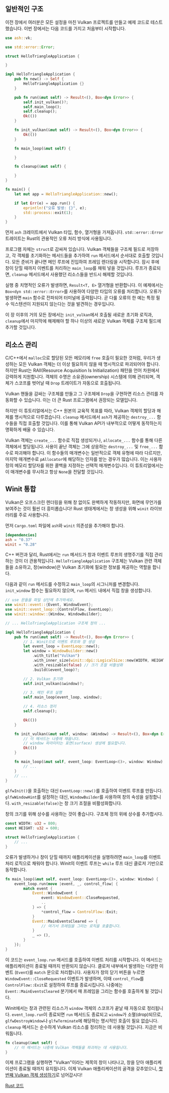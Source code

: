 ## 일반적인 구조

이전 장에서 여러분은 모든 설정을 마친 Vulkan 프로젝트를 만들고 예제 코드로 테스트했습니다. 이번 장에서는 다음 코드를 가지고 처음부터 시작합니다.

```rust
use ash::vk;

use std::error::Error;

struct HelloTriangleApplication {

}

impl HelloTriangleApplication {
    pub fn new() -> Self {
        HelloTriangleApplication {}
    }

    pub fn run(&mut self) -> Result<(), Box<dyn Error>> {
        self.init_vulkan()?;
        self.main_loop();
        self.cleanup();
        Ok(())
    }

    fn init_vulkan(&mut self) -> Result<(), Box<dyn Error>> {
        Ok(())
    }

    fn main_loop(&mut self) {

    }

    fn cleanup(&mut self) {

    }
}

fn main() {
    let mut app = HelloTriangleApplication::new();

    if let Err(e) = app.run() {
        eprintln!("오류 발생: {}", e);
        std::process::exit(1);
    }
}
```

먼저 `ash` 크레이트에서 Vulkan 타입, 함수, 열거형을 가져옵니다. `std::error::Error` 트레이트는 Rust의 관용적인 오류 처리 방식에 사용됩니다.

프로그램 자체는 `struct`로 감싸져 있습니다. Vulkan 객체들을 구조체 필드로 저장하고, 각 객체를 초기화하는 메서드들을 추가하여 `run` 메서드에서 순서대로 호출할 것입니다. 모든 준비가 끝나면 메인 루프에 진입하여 프레임 렌더링을 시작합니다. 잠시 후에 창이 닫힐 때까지 이벤트를 처리하는 `main_loop`를 채워 넣을 것입니다. 루프가 종료되면, `cleanup` 메서드에서 사용했던 리소스들을 반드시 해제할 것입니다.

실행 중 치명적인 오류가 발생하면, `Result<T, E>` 열거형을 반환합니다. 이 예제에서는 `Box<dyn std::error::Error>`를 사용하여 다양한 타입의 오류를 처리합니다. 오류가 발생하면 `main` 함수로 전파되어 터미널에 출력됩니다. 곧 다룰 오류의 한 예는 특정 필수 익스텐션이 지원되지 않는다는 것을 발견하는 경우입니다.

이 장 이후의 거의 모든 장에서는 `init_vulkan`에서 호출될 새로운 초기화 로직과, `cleanup`에서 마지막에 해제해야 할 하나 이상의 새로운 Vulkan 객체를 구조체 필드에 추가할 것입니다.

## 리소스 관리

C/C++에서 `malloc`으로 할당된 모든 메모리에 `free` 호출이 필요한 것처럼, 우리가 생성하는 모든 Vulkan 객체는 더 이상 필요하지 않을 때 명시적으로 파괴되어야 합니다. 하지만 Rust는 RAII(Resource Acquisition Is Initialization) 패턴을 언어 차원에서 강력하게 지원합니다. 객체의 수명은 소유권(ownership) 시스템에 의해 관리되며, 객체가 스코프를 벗어날 때 `Drop` 트레이트가 자동으로 호출됩니다.

Vulkan 핸들을 감싸는 구조체를 만들고 그 구조체에 `Drop`을 구현하면 리소스 관리를 자동화할 수 있습니다. 이는 더 큰 Rust 프로그램에서 권장되는 모델입니다.

하지만 이 튜토리얼에서는 C++ 원본의 교육적 목표를 따라, Vulkan 객체의 할당과 해제를 명시적으로 다루겠습니다. `cleanup` 메서드에서 `ash`가 제공하는 `destroy_...` 함수들을 직접 호출할 것입니다. 이를 통해 Vulkan API가 내부적으로 어떻게 동작하는지 명확하게 배울 수 있습니다.

Vulkan 객체는 `create_...` 함수로 직접 생성되거나, `allocate_...` 함수를 통해 다른 객체에서 할당됩니다. 사용이 끝난 객체는 그에 상응하는 `destroy_...` 및 `free_...` 함수로 파괴해야 합니다. 이 함수들의 매개변수는 일반적으로 객체 유형에 따라 다르지만, 마지막 매개변수로 `pAllocator`에 해당하는 인자를 받는 경우가 많습니다. 이는 사용자 정의 메모리 할당자를 위한 콜백을 지정하는 선택적 매개변수입니다. 이 튜토리얼에서는 이 매개변수를 무시하고 항상 `None`을 전달할 것입니다.

## Winit 통합

Vulkan은 오프스크린 렌더링을 위해 창 없이도 완벽하게 작동하지만, 화면에 무언가를 보여주는 것이 훨씬 더 흥미롭습니다! Rust 생태계에서는 창 생성을 위해 `winit` 라이브러리를 주로 사용합니다.

먼저 `Cargo.toml` 파일에 `ash`와 `winit` 의존성을 추가해야 합니다.

```toml
[dependencies]
ash = "0.37"
winit = "0.28"
```

C++ 버전과 달리, Rust에서는 `run` 메서드가 창과 이벤트 루프의 생명주기를 직접 관리하는 것이 더 관용적입니다. `HelloTriangleApplication` 구조체는 Vulkan 관련 객체들을 소유하고, 창(window)은 Vulkan 초기화에 필요한 정보를 제공하는 역할을 합니다.

다음과 같이 `run` 메서드를 수정하고 `main_loop`의 시그니처를 변경합니다. `init_window` 함수는 필요하지 않으며, `run` 메서드 내에서 직접 창을 생성합니다.

```rust
// use 문들을 파일 상단에 추가하세요.
use winit::event::{Event, WindowEvent};
use winit::event_loop::{ControlFlow, EventLoop};
use winit::window::{Window, WindowBuilder};

// ... HelloTriangleApplication 구조체 정의 ...

impl HelloTriangleApplication {
    pub fn run(&mut self) -> Result<(), Box<dyn Error>> {
        // 1. Winit으로 이벤트 루프와 창 생성
        let event_loop = EventLoop::new();
        let window = WindowBuilder::new()
            .with_title("Vulkan")
            .with_inner_size(winit::dpi::LogicalSize::new(WIDTH, HEIGHT))
            .with_resizable(false) // 크기 조절 비활성화
            .build(&event_loop)?;

        // 2. Vulkan 초기화
        self.init_vulkan(&window)?;

        // 3. 메인 루프 실행
        self.main_loop(event_loop, window);

        // 4. 리소스 정리
        self.cleanup();

        Ok(())
    }

    fn init_vulkan(&mut self, window: &Window) -> Result<(), Box<dyn Error>> {
        // 이 메서드는 나중에 채웁니다.
        // window 파라미터는 표면(surface) 생성에 필요합니다.
        Ok(())
    }

    fn main_loop(&mut self, event_loop: EventLoop<()>, window: Window) {
        // ...
    }
    // ...
}
```

`glfwInit()`을 호출하는 대신 `EventLoop::new()`를 호출하여 이벤트 루프를 만듭니다. `glfwWindowHint`를 설정하는 대신, `WindowBuilder`를 사용하여 창의 속성을 설정합니다. `with_resizable(false)`는 창 크기 조절을 비활성화합니다.

창의 크기를 위해 상수를 사용하는 것이 좋습니다. 구조체 정의 위에 상수를 추가합시다.

```rust
const WIDTH: u32 = 800;
const HEIGHT: u32 = 600;

struct HelloTriangleApplication {
    // ...
}
```

오류가 발생하거나 창이 닫힐 때까지 애플리케이션을 실행하려면 `main_loop`를 이벤트 처리 로직으로 채워야 합니다. Winit의 이벤트 루프는 `while` 루프 대신 클로저 기반으로 동작합니다.

```rust
fn main_loop(&mut self, event_loop: EventLoop<()>, window: Window) {
    event_loop.run(move |event, _, control_flow| {
        match event {
            Event::WindowEvent {
                event: WindowEvent::CloseRequested,
                ..
            } => {
                *control_flow = ControlFlow::Exit;
            }
            Event::MainEventsCleared => {
                // 여기서 프레임을 그리는 로직을 호출합니다.
            }
            _ => (),
        }
    });
}
```
이 코드는 `event_loop.run` 메서드를 호출하여 이벤트 처리를 시작합니다. 이 메서드는 애플리케이션이 종료될 때까지 반환되지 않습니다. 클로저 내부에서 발생하는 다양한 이벤트 (`Event`)를 `match` 문으로 처리합니다. 사용자가 창의 닫기 버튼을 누르면 `WindowEvent::CloseRequested` 이벤트가 발생하며, 이때 `control_flow`를 `ControlFlow::Exit`로 설정하여 루프를 종료시킵니다. 나중에는 `Event::MainEventsCleared` 분기에서 매 프레임을 그리는 함수를 호출하게 될 것입니다.

Winit에서는 창과 관련된 리소스가 `window` 객체의 스코프가 끝날 때 자동으로 정리됩니다. `event_loop.run`이 종료되면 `run` 메서드도 종료되고 `window`가 소멸(drop)되므로, `glfwDestroyWindow`나 `glfwTerminate`에 해당하는 명시적인 호출이 필요 없습니다. `cleanup` 메서드는 순수하게 Vulkan 리소스를 정리하는 데 사용될 것입니다. 지금은 비워둡니다.

```rust
fn cleanup(&mut self) {
    // 이 메서드는 나중에 Vulkan 객체들을 파괴하는 데 사용됩니다.
}
```

이제 프로그램을 실행하면 "Vulkan"이라는 제목의 창이 나타나고, 창을 닫아 애플리케이션이 종료될 때까지 유지됩니다. 이제 Vulkan 애플리케이션의 골격을 갖추었으니, [첫 번째 Vulkan 객체 생성하기](!ko/Drawing_a_triangle/Setup/Instance)로 넘어갑시다!

[Rust 코드](/code/rust/00_base_code.rs)